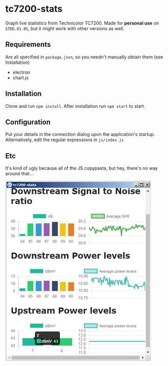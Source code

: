 # tc7200-stats
Graph live statistics from Technicolor TC7200.
Made for **personal use** on `STDD.01.05`, but it might work with other versions as well.

## Requirements
Are all specified in `package.json`, so you needn't manually obtain them (see Installation)
* electron
* chart.js

## Installation
Clone and run `npm install`. After installation run `npm start` to start.

## Configuration
Put your details in the connection dialog upon the application's startup.  
Alternatively, edit the regular expressions in `js/index.js`

## Etc
It's kind of ugly because all of the JS copypasta, but hey, there's no way around that...  

![stats](/screenshot.jpg?raw=true "stats")
